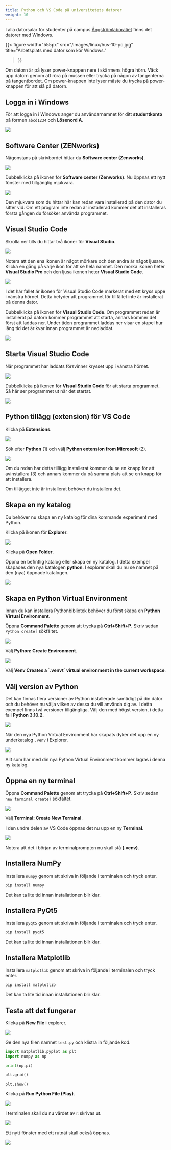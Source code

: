 ```yaml
---
title: Python och VS Code på universitetets datorer
weight: 10
---
```



I alla datorsalar för studenter på campus [Ångströmlaboratiet][ångström] finns det datorer
med Windows. 

[ångström]: https://angstrom.uu.se/

{{< figure 
    width="555px" 
    src="/images/linux/hus-10-pc.jpg" 
    title="Arbetsplats med dator som kör Windows." 
>}}

Om datorn är på lyser power-knappen nere i skärmens högra hörn. Väck upp datorn genom att röra på mussen eller trycka på någon av tangenterna på
tangentbordet. Om power-knappen inte lyser måste du trycka på power-knappen för
att slå på datorn. 

## Logga in i Windows

För att logga in i Windows anger du användarnamnet för ditt **studentkonto** på
formen `abcd1234` och **Lösenord A**.

![](/images/linux/windows-10-login.jpg?width=444px)

## Software Center (ZENworks)

Någonstans på skrivbordet hittar du **Software center (Zenworks)**.


![](/images/linux/software-center-icon.png)

Dubbelklicka på ikonen för **Software center (Zenworks)**. Nu öppnas ett nytt
fönster med tillgänglig mjukvara. 

![](/images/linux/software-center.png)

Den mjukvara som du hittar här kan redan vara installerad på den dator du
sitter vid. Om ett program inte redan är installerad kommer det att installeras första gången du
försöker använda programmet. 

## Visual Studio Code 

Skrolla ner tills du hittar två ikoner för **Visual Studio**. 

![](/images/python/university/software-center/visual-studio-icons.png)

Notera att den ena ikonen är något mörkare och den andra är något ljusare.
Klicka en gång på varje ikon för att se hela namnet. Den mörka ikonen heter
**Visual Studio Pro** och den ljusa ikonen heter **Visual Studio Code**.

![](/images/python/university/software-center/visual-studio-code-icon.png?width=300px)

I det här fallet är ikonen för Visual Studio Code markerat med ett kryss uppe i
vänstra hörnet. Detta betyder att programmet för tillfället inte är installerat
på denna dator. 

Dubbelklicka på ikonen för **Visual Studio Code**. Om programmet redan är
installerat på datorn kommer programmet att starta, annars kommer det först att
laddas ner. Under tiden programmet laddas ner visar en stapel hur lång tid det
är kvar innan programmet är nedladdat. 

![](/images/python/university/software-center/visual-studio-code-downloading.png?width=100px)

## Starta Visual Studio Code

När programmet har laddats försvinner krysset upp i vänstra hörnet. 

![](/images/python/university/software-center/visual-studio-code-downloaded.png?width=100px)

Dubbelklicka på ikonen för **Visual Studio Code** för att starta programmet. Så
här ser programmet ut när det startat. 

![](/images/python/university/vs-code.png?width=600px)


## Python tillägg (extension) för VS Code

Klicka på **Extensions**.

![](/images/python/vscode/vscode-extensions.png?width=600px)

Sök efter **Python** (1) och välj **Python extension from Microsoft** (2).

![](/images/python/vscode/vscode-install-python-extension.png?width=600px)

Om du redan har detta tillägg installerat kommer du se en knapp för att
avinstallera (3) och annars kommer du på samma plats att se en knapp för att
installera. 

Om tillägget inte är installerat behöver du installera det. 

## Skapa en ny katalog 

Du behöver nu skapa en ny katalog för dina kommande experiment med Python. 

Klicka på ikonen för **Explorer**. 

![](/images/python/university/explorer.png?width=600px)

Klicka på **Open Folder**.

Öppna en befintlig katalog eller skapa en ny katalog. I detta exempel skapades
den nya katalogen **python**. I explorer skall du nu se namnet på den (nya)
öppnade katalogen. 

![](/images/python/university/explorer-python.png?width=600px)

## Skapa en Python Virtual Environment

Innan du kan installera Pythonbibliotek behöver du först
skapa en **Python Virtual Environment**. 

Öppna **Command Palette** genom att trycka på **Ctrl+Shift+P**. Skriv sedan
`Python create` i sökfältet.

![](/images/python/university/command-palette-python-create.png?width=600px)

Välj **Python: Create Environment**.

![](/images/python/university/create-venv.png?width=600px)

Välj **Venv Creates a \`.venvt\` virtual environment in the current workspace**. 

## Välj version av Python

Det kan finnas flera versioner av Python installerade samtidigt på din dator
och du behöver nu välja vilken av dessa du vill använda dig av. I detta exempel finns två versioner tillgängliga. Välj den med högst version, i
detta fall **Python 3.10.2**.

![](/images/python/university/select-interpreter.png?width=600px)

När den nya Python Virtual Environment har skapats dyker det upp en ny
underkatalog `.venv` i Explorer. 

![](/images/python/university/env-created.png?width=600px)

Allt som har med din nya Python Virtual Environment kommer lagras i denna ny
katalog. 

## Öppna en ny terminal

Öppna **Command Palette** genom att trycka på **Ctrl+Shift+P**. Skriv sedan
`new terminal create` i sökfältet. 

![](/images/python/university/open-new-terminal.png?width=600px)

Välj **Terminal: Create New Terminal**. 

I den undre delen av VS Code öppnas det nu upp en ny **Terminal**. 

![](/images/python/university/env-terminal.png?width=600px)

Notera att det i början av terminalprompten nu skall stå **(.venv)**.

## Installera NumPy

Installera `numpy` genom att skriva in följande i terminalen och tryck enter. 

``` text
pip install numpy
```

Det kan ta lite tid innan installationen blir klar.

## Installera PyQt5 

Installera `pyqt5` genom att skriva in följande i terminalen och tryck enter. 

``` text
pip install pyqt5
```

Det kan ta lite tid innan installationen blir klar.

## Installera Matplotlib

Installera `matplotlib` genom att skriva in följande i terminalen och tryck enter. 

``` text
pip install matplotlib
```

Det kan ta lite tid innan installationen blir klar.

## Testa att det fungerar

Klicka på **New File** i explorer. 

![](/images/python/university/new-file.png?width=200px)

Ge den nya filen namnet `test.py` och klistra in följande kod.

``` python
import matplotlib.pyplot as plt
import numpy as np

print(np.pi)

plt.grid()

plt.show()
```

Klicka på **Run Python File (Play)**. 

![](/images/python/university/run-test-py.png?width=600px)

I terminalen skall du nu värdet av `π` skrivas ut.

![](/images/python/university/test-py-terminal-result.png?width=600px)

Ett nytt fönster med ett rutnät skall också öppnas. 

![](/images/python/university/test-fig.png?width=400px)
